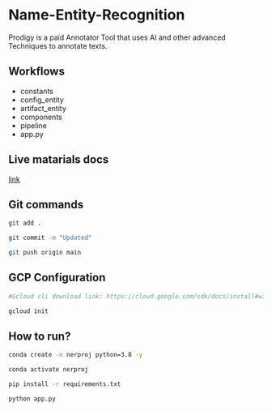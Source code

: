 # Name-Entity-Recognition

Prodigy is a paid Annotator Tool that uses AI and other advanced Techniques to annotate texts.
## Workflows

 - constants
 - config_entity
 - artifact_entity
 - components
 - pipeline
 - app.py



## Live matarials docs

[link](https://docs.google.com/document/d/1UFiHnyKRqgx8Lodsvdzu58LbVjdWHNf-uab2WmhE0A4/edit?usp=sharing)


## Git commands

```bash
git add .

git commit -m "Updated"

git push origin main
```


## GCP Configuration

```bash
#Gcloud cli download link: https://cloud.google.com/sdk/docs/install#windows

gcloud init
```


## How to run?

```bash
conda create -n nerproj python=3.8 -y
```

```bash
conda activate nerproj
```

```bash
pip install -r requirements.txt
```

```bash
python app.py
```